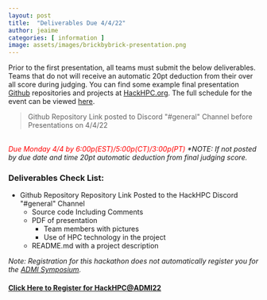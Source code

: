 ```yaml
---
layout: post
title:  "Deliverables Due 4/4/22"
author: jeaime
categories: [ information ]
image: assets/images/brickbybrick-presentation.png
---
```


Prior to the first presentation, all teams must submit the below deliverables. Teams that do not will receive an automatic 20pt deduction from their over all score during judging. You can find some example final presentation [Github](https://github.com/) repositories and projects at [HackHPC.org](http://hackhpc.org/pasthacks/#content2). The full schedule for the event can be viewed [here](https://hackhpc.github.io/ADMI22/schedule.html).

>Github Repository Link posted to Discord "#general" Channel before Presentations on 4/4/22

<br><i><font color='red'>Due Monday 4/4 by 6:00p(EST)/5:00p(CT)/3:00p(PT)</font></i>
_*NOTE: If not posted by due date and time 20pt automatic deduction from final judging score._

### Deliverables Check List:
* Github Repository Repository Link Posted to the HackHPC Discord "#general" Channel
  * Source code Including Comments
  * PDF of presentation
    * Team members with pictures
    * Use of HPC technology in the project
  * README.md with a project description

*Note: Registration for this hackathon does not automatically register you for the [ADMI Symposium](https://www.admiusa.org/admi2022/).*
#### [Click Here to Register for HackHPC@ADMI22](https://forms.gle/9cneEyYo8jvTkez79)